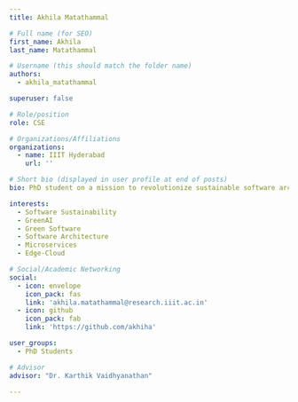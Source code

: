 ```yaml
---
title: Akhila Matathammal 

# Full name (for SEO)
first_name: Akhila
last_name: Matathammal 

# Username (this should match the folder name)
authors:
  - akhila_matathammal

superuser: false

# Role/position
role: CSE

# Organizations/Affiliations
organizations:
  - name: IIIT Hyderabad
    url: ''

# Short bio (displayed in user profile at end of posts)
bio: PhD student on a mission to revolutionize sustainable software architecture, edge, and microservices. Making cloud-native environments greener, one line of code at a time! If that excites you, give me a shout!

interests:
  - Software Sustainability
  - GreenAI
  - Green Software
  - Software Architecture
  - Microservices
  - Edge-Cloud

# Social/Academic Networking
social:
  - icon: envelope
    icon_pack: fas
    link: 'akhila.matathammal@research.iiit.ac.in'
  - icon: github
    icon_pack: fab
    link: 'https://github.com/akhiha'

user_groups:
  - PhD Students

# Advisor
advisor: "Dr. Karthik Vaidhyanathan"

---
```



